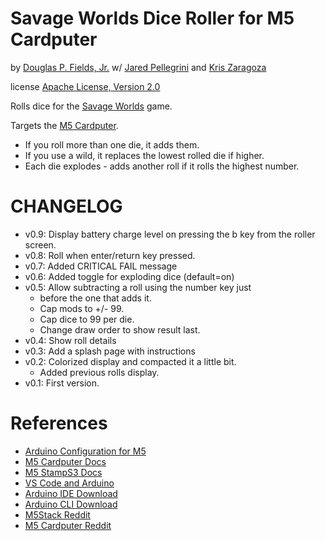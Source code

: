 # Savage Worlds Dice Roller for M5 Cardputer

by [Douglas P. Fields, Jr.](mailto:symbolics@lisp.engineer)
w/ [Jared Pellegrini](https://github.com/jaredpellegrini)
and [Kris Zaragoza](https://github.com/kzaragoza)

license [Apache License, Version 2.0](https://www.apache.org/licenses/LICENSE-2.0)

Rolls dice for the [Savage Worlds](https://peginc.com/savage-settings/savage-worlds/) game.

Targets the [M5 Cardputer](https://docs.m5stack.com/en/core/Cardputer).

* If you roll more than one die, it adds them.
* If you use a wild, it replaces the lowest rolled die if higher.
* Each die explodes - adds another roll if it rolls the highest number.

# CHANGELOG
* v0.9: Display battery charge level on pressing the b key from the roller screen.
* v0.8: Roll when enter/return key pressed.
* v0.7: Added CRITICAL FAIL message
* v0.6: Added toggle for exploding dice (default=on)
* v0.5: Allow subtracting a roll using the number key just
  * before the one that adds it.
  * Cap mods to +/- 99.
  * Cap dice to 99 per die.
  * Change draw order to show result last.
* v0.4: Show roll details
* v0.3: Add a splash page with instructions
* v0.2: Colorized display and compacted it a little bit.
  * Added previous rolls display.
* v0.1: First version.

# References

* [Arduino Configuration for M5](https://docs.m5stack.com/en/quick_start/Cardputer/arduino)
* [M5 Cardputer Docs](https://docs.m5stack.com/en/core/Cardputer)
* [M5 StampS3 Docs](https://docs.m5stack.com/en/core/StampS3)
* [VS Code and Arduino](https://www.circuitstate.com/tutorials/how-to-use-vs-code-for-creating-and-uploading-arduino-sketches/)
* [Arduino IDE Download](https://www.arduino.cc/en/software)
* [Arduino CLI Download](https://arduino.github.io/arduino-cli/0.35/installation/)
* [M5Stack Reddit](https://www.reddit.com/r/M5Stack/)
* [M5 Cardputer Reddit](https://www.reddit.com/r/CardPuter/)

